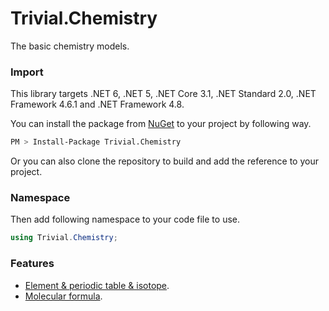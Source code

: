 # Trivial.Chemistry

The basic chemistry models.

### Import

This library targets .NET 6, .NET 5, .NET Core 3.1, .NET Standard 2.0, .NET Framework 4.6.1 and .NET Framework 4.8.

You can install the package from [NuGet](https://www.nuget.org/packages/Trivial.Chemistry) to your project by following way.

```sh
PM > Install-Package Trivial.Chemistry
```

Or you can also clone the repository to build and add the reference to your project.

### Namespace

Then add following namespace to your code file to use.

```csharp
using Trivial.Chemistry;
```

### Features

- [Element & periodic table & isotope](./element).
- [Molecular formula](./formula).
